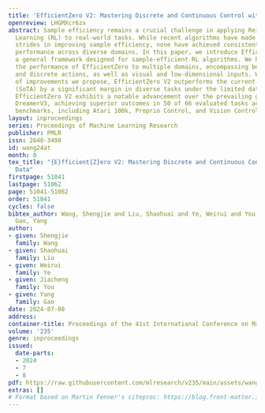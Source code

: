 ```yaml
---
title: 'EfficientZero V2: Mastering Discrete and Continuous Control with Limited Data'
openreview: LHGMXcr6zx
abstract: Sample efficiency remains a crucial challenge in applying Reinforcement
  Learning (RL) to real-world tasks. While recent algorithms have made significant
  strides in improving sample efficiency, none have achieved consistently superior
  performance across diverse domains. In this paper, we introduce EfficientZero V2,
  a general framework designed for sample-efficient RL algorithms. We have expanded
  the performance of EfficientZero to multiple domains, encompassing both continuous
  and discrete actions, as well as visual and low-dimensional inputs. With a series
  of improvements we propose, EfficientZero V2 outperforms the current state-of-the-art
  (SoTA) by a significant margin in diverse tasks under the limited data setting.
  EfficientZero V2 exhibits a notable advancement over the prevailing general algorithm,
  DreamerV3, achieving superior outcomes in 50 of 66 evaluated tasks across multiple
  benchmarks, including Atari 100k, Proprio Control, and Vision Control.
layout: inproceedings
series: Proceedings of Machine Learning Research
publisher: PMLR
issn: 2640-3498
id: wang24at
month: 0
tex_title: "{E}fficient{Z}ero V2: Mastering Discrete and Continuous Control with Limited
  Data"
firstpage: 51041
lastpage: 51062
page: 51041-51062
order: 51041
cycles: false
bibtex_author: Wang, Shengjie and Liu, Shaohuai and Ye, Weirui and You, Jiacheng and
  Gao, Yang
author:
- given: Shengjie
  family: Wang
- given: Shaohuai
  family: Liu
- given: Weirui
  family: Ye
- given: Jiacheng
  family: You
- given: Yang
  family: Gao
date: 2024-07-08
address:
container-title: Proceedings of the 41st International Conference on Machine Learning
volume: '235'
genre: inproceedings
issued:
  date-parts:
  - 2024
  - 7
  - 8
pdf: https://raw.githubusercontent.com/mlresearch/v235/main/assets/wang24at/wang24at.pdf
extras: []
# Format based on Martin Fenner's citeproc: https://blog.front-matter.io/posts/citeproc-yaml-for-bibliographies/
---
```

